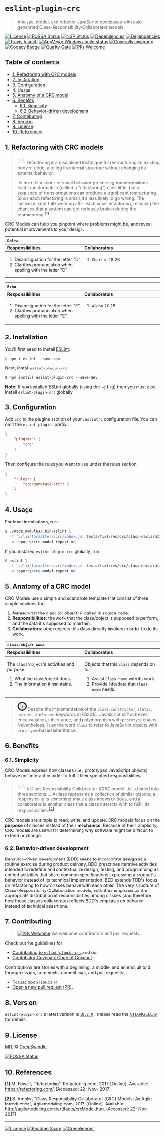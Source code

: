 # `eslint-plugin-crc`

> Analyze, model, and refactor JavaScript codebases with auto-generated Class-Responsibility-Collaborator models.

[![License][license-image]][license-url]
[![FOSSA Status][fossa-image]][fossa-url]
[![NSP Status][nsp-image]][nsp-url]
[![Dependencies][daviddm-image]][daviddm-url]
[![Dependencies][daviddm-dev-image]][daviddm-dev-url]<br>
[![Travis branch][travis-image]][travis-url]
[![AppVeyor Windows build status][appveyor-image]][appveyor-url]
[![Coveralls coverage][coveralls-image]][coveralls-url]
[![Codacy Badge][codacy-image]][codacy-url]
[![Quality Gate][sonar-quality-gate-image]][sonar-quality-gate-url]
[![PRs Welcome][makeapullrequest-image]][makeapullrequest-url]

## Table of contents

<!-- ⛔️ AUTO-GENERATED-CONTENT:START (TOC:excludeText=Table of contents) -->
- [1. Refactoring with CRC models](#1-refactoring-with-crc-models)
- [2. Installation](#2-installation)
- [3. Configuration](#3-configuration)
- [4. Usage](#4-usage)
- [5. Anatomy of a CRC model](#5-anatomy-of-a-crc-model)
- [6. Benefits](#6-benefits)
  * [6.1. Simplicity](#61-simplicity)
  * [6.2. Behavior-driven development](#62-behavior-driven-development)
- [7. Contributing](#7-contributing)
- [8. Version](#8-version)
- [9. License](#9-license)
- [10. References](#10-references)
<!-- ⛔️ AUTO-GENERATED-CONTENT:START (TOC:excludeText=Table of contents) -->
<!-- ⛔️ AUTO-GENERATED-CONTENT:END -->


## 1. Refactoring with CRC models

> ![Citation][icon-quote-left-image] Refactoring is a disciplined technique for restructuring an existing body of code, altering its internal structure without changing its external behavior.
>
>  Its heart is a series of small behavior preserving transformations. Each transformation (called a “refactoring”) does little, but a sequence of transformations can produce a significant restructuring. Since each refactoring is small, it’s less likely to go wrong. The system is kept fully working after each small refactoring, reducing the chances that a system can get seriously broken during the restructuring.<sup><a href="#ref-refactoring-definition">[1]</a></sup>

CRC Models can help you pinpoint where problems might be, and reveal potential improvements to your design.

<table width="100%">
  <thead>
    <tr valign="top" align="left">
      <th colspan="2"><code>Delta</code></th>
    </tr>
    <tr valign="top" align="left">
      <th>Responsibilities</th>
      <th>Collaborators</th>
    </tr>
  </thead>
  <tbody>
    <tr valign="top" align="left">
      <td width="50%">
        <ol>
            <li>Disambiguation for the letter &quot;D&quot;</li>
            <li>Clarifies pronunciation when spelling with the letter &quot;D&quot;</li></ol>
      </td>
      <td width="50%">
        <ol>
            <li><code>Charlie</code>
              <a style="font-size:small">18:26</a>
            </li></ol>
      </td>
    </tr>
  </tbody>
</table>


<table width="100%">
  <thead>
    <tr valign="top" align="left">
      <th colspan="2"><code>Echo</code></th>
    </tr>
    <tr valign="top" align="left">
      <th>Responsibilities</th>
      <th>Collaborators</th>
    </tr>
  </thead>
  <tbody>
    <tr valign="top" align="left">
      <td width="50%">
        <ol>
            <li>Disambiguation for the letter &quot;E&quot;</li>
            <li>Clarifies pronunciation when spelling with the letter &quot;E&quot;</li></ol>
      </td>
      <td width="50%">
        <ol>
            <li><code>Alpha</code>
              <a style="font-size:small">20:25</a>
            </li></ol>
      </td>
    </tr>
  </tbody>
</table>


## 2. Installation

You'll first need to install [ESLint](http://eslint.org):

```
$ npm i eslint --save-dev
```

Next, install `eslint-plugin-crc`:

```
$ npm install eslint-plugin-crc --save-dev
```

**Note:** If you installed ESLint globally (using the `-g` flag) then you must also install `eslint-plugin-crc` globally.

## 3. Configuration

Add `crc` to the plugins section of your `.eslintrc` configuration file. You can omit the `eslint-plugin-` prefix:

```json
{
    "plugins": [
        "crc"
    ]
}
```

Then configure the rules you want to use under the rules section.

```json
{
    "rules": {
        "crc/generate-crc": 2
    }
}
```

## 4. Usage

For local installations, run:

```bash
$ ./node_modules/.bin/eslint \
  -f './lib/formatters/crc/index.js' tests/fixtures/crc/class-declaration/*.js \
  -o reports/crc-model-report.md
```

If you installed `eslint-plugin-crc` globally, run:

```bash
$ eslint \
  -f './lib/formatters/crc/index.js' tests/fixtures/crc/class-declaration/*.js \
  -o reports/crc-model-report.md
```

## 5. Anatomy of a CRC model

CRC Models use a simple and scannable template that consist of three simple sections for:

1. **Name**: what the class (or object) is called in source code.
2. **Responsibilities**: the work that the class/object is supposed to perform, and the data it's supposed to maintain.
3. **Collaborators**: other objects this class directly invokes in order to do its work.

<table width="100%">
  <thead>
    <tr valign="top" align="left">
      <th colspan="2"><code>Class/Object name</code></th>
    </tr>
    <tr valign="top" align="left">
      <th>Responsibilities</th>
      <th>Collaborators</th>
    </tr>
  </thead>
  <tbody>
    <tr valign="top" align="left">
      <td width="50%">
      <p>The <code>class/object</code>'s activities and purpose:
        <ol>
          <li>What the class/object does.
          <li>The information it maintains.
        </ol></p>
      </td>
      <td width="50%">
      <p>Objects that this <code>class</code> depends on to:
        <ol>
          <li>Assist <code>Class name</code> with its work.
          <li>Provide info/data that <code>Class name</code> needs.
        </ol></p>
      </td>
    </tr>
  </tbody>
</table>

> ![Use of terms][icon-info-image] Despite the implementation of the `class`, `constructor`, `static`, `extends`, and `super` keywords in ES2015, JavaScript _still_ achieves encapsulation, inheritance, and polymorphism with `prototype` chains. Nevertheless, I use the word `class` to refer to JavaScript objects with `prototype`-based inheritance.


## 6. Benefits

### 6.1. Simplicity

CRC Models express how classes (i.e., prototyped JavaScript objects) behave and interact in order to fulfill their specified responsibilities.

> ![Citation][icon-quote-left-image] A Class Responsibility Collaborator (CRC) model...is...divided into three sections.... A class represents a collection of similar objects, a responsibility is something that a class knows or does, and a collaborator is another class that a class interacts with to fulfill its responsibilities.<sup><a href="#ref-crc-definition">[2]</a></sup>

CRC models are simple to read, write, and update. CRC models focus on the **purpose** of classes instead of their **mechanics**. Because of their simplicity, CRC models are useful for determining why software might be difficult to extend or change.

### 6.2. Behavior-driven development

Behavior-driven development (BDD) seeks to incorporate **_design_** as a routine exercise during product delivery. BDD prescribes iterative activities intended to redefine and contextualize design, testing, and programming as unified activities that share common specifications expressing a product's behavior instead of its technical implementation. BDD extends TDD's focus on refactoring to how classes behave with each other. The very structure of Class-Responsibility-Collaboration models, with their emphasis on the appropriate distribution of responsibilities among classes (and therefore how those classes collaborate) reflects BDD's emphasis on behavior instead of technical assertions.

## 7. Contributing
> [![PRs Welcome][makeapullrequest-image]][makeapullrequest-url] We welcome contributors and pull requests.

Check out the guidelines for

- [Contributing to `eslint-plugin-crc`](https://github.com/gregswindle/eslint-plugin-crc/blob/master/.github/CONTRIBUTING.md) and our
- [Contributor Covenant Code of Conduct][code-of-conduct-url].

Contributions are stories with a beginning, a middle, and an end, all told through issues, comments, commit logs, and pull requests.

- [Peruse open issues][issues-url] or
- [Open a new pull request (PR)][pr-url].

## 8. Version

`eslint-plugin-crc`'s latest version is <!-- semver --> [`v0.2.0`][changelog-url] <!-- semverend --> . Please read the [CHANGELOG][changelog-url] for details.

## 9. License

[MIT][license-url] © [Greg Swindle][author-url]

[![FOSSA Status](https://app.fossa.io/api/projects/git%2Bhttps%3A%2F%2Fgithub.com%2Fgregswindle%2Feslint-plugin-crc.svg?type=large)](https://app.fossa.io/projects/git%2Bhttps%3A%2F%2Fgithub.com%2Fgregswindle%2Feslint-plugin-crc?ref=badge_large)

## 10. References

<a name="ref-refactoring-definition"></a>
**[1]** M. Fowler, "Refactoring", Refactoring.com, 2017. [Online]. Available: https://refactoring.com/. [Accessed: 22- Nov- 2017]

<a name="ref-crc-definition"></a>
**[2]** S. Ambler, "Class Responsibility Collaborator (CRC) Models: An Agile Introduction", Agilemodeling.com, 2017. [Online]. Available: http://agilemodeling.com/artifacts/crcModel.htm. [Accessed: 22- Nov- 2017]

---

[![License][license-image]][license-url] [![Readme Score][readme-score-img]][readme-score-url] [![Greenkeeper][greenkeeper-img]][greenkeeper-url]

[api-docs-url]: https://github.com/gregswindle/eslint-plugin-crc/docs/API.md
[apigee-edge-js-url]: http://docs.apigee.com/api-services/reference/javascript-object-model
[appveyor-image]: https://img.shields.io/appveyor/ci/gregswindle/eslint-plugin-crc.svg?style=flat-square&logo=appveyor
[appveyor-url]: https://ci.appveyor.com/project/gregswindle/eslint-plugin-crc
[author-url]: https://github.com/gregswindle
[changelog-url]: https://github.com/gregswindle/eslint-plugin-crc/blob/master/CHANGELOG.md
[codacy-coverage-image]: https://api.codacy.com/project/badge/Coverage/fa4ade3f68a04b9cad26165a59ceb88e
[codacy-coverage-url]: https://www.codacy.com/app/greg_7/eslint-plugin-crc?utm_source=github.com&utm_medium=referral&utm_content=gregswindle/eslint-plugin-crc&utm_campaign=Badge_Coverage
[codacy-image]: https://img.shields.io/codacy/grade/685cb41fec6746038e6deaa1bfddb71a.svg?style=flat-square
[codacy-url]: https://www.codacy.com/app/greg_7/eslint-plugin-crc?utm_source=github.com&amp;utm_medium=referral&amp;utm_content=gregswindle/eslint-plugin-crc&amp;utm_campaign=Badge_Grade
[code-of-conduct-url]: https://github.com/gregswindle/eslint-plugin-crc/blob/master/.github/CODE_OF_CONDUCT.md
[complexity-report-url]: https://github.com/escomplex/complexity-report
[coveralls-image]: https://img.shields.io/coveralls/github/gregswindle/eslint-plugin-crc.svg?style=flat-square
[coveralls-url]: https://coveralls.io/github/gregswindle/eslint-plugin-crc?branch=master
[daviddm-dev-image]: https://david-dm.org/gregswindle/eslint-plugin-crc/dev-status.svg?style=flat-square
[daviddm-dev-url]: https://david-dm.org/gregswindle/eslint-plugin-crc?type=dev
[daviddm-image]: https://david-dm.org/gregswindle/eslint-plugin-crc.svg?theme=shields.io&style=flat-square
[daviddm-url]: https://david-dm.org/gregswindle/eslint-plugin-crc
[editorconfig-url]: http://editorconfig.org/
[eslint-github-url]: https://github.com/eslint/eslint
[fossa-image]: https://app.fossa.io/api/projects/git%2Bgithub.com%2Fgregswindle%2Feslint-plugin-crc.svg?type=shield&style=flat-square
[fossa-url]: https://app.fossa.io/projects/git%2Bgithub.com%2Fgregswindle%2Feslint-plugin-crc?ref=badge_shield
[greenkeeper-img]: https://badges.greenkeeper.io/gregswindle/eslint-plugin-crc.svg?style=flat-square
[greenkeeper-url]: https://greenkeeper.io/
[issues-url]: https://github.com/gregswindle/eslint-plugin-crc/issues
[icon-info-image]: docs/img/icons8/icon-info-30.png
[icon-quote-left-image]: docs/img/icons8/icon-quote-left-25.png
[jsdoc2md-url]: https://github.com/jsdoc2md/jsdoc-to-markdown
[license-image]: https://img.shields.io/badge/license-MIT-blue.svg?style=flat-square
[license-url]: https://github.com/gregswindle/eslint-plugin-crc/blob/master/LICENSE
[lint-def-url]: https://en.wikipedia.org/wiki/Lint_(software)
[makeapullrequest-image]: https://img.shields.io/badge/PRs-welcome-brightgreen.svg?style=flat-square
[makeapullrequest-url]: http://makeapullrequest.com
[npm-image]: https://badge.fury.io/js/eslint-plugin-crc.svg
[npm-url]: https://npmjs.org/package/eslint-plugin-crc
[nsp-image]: https://nodesecurity.io/orgs/gregswindle/projects/da7e6d96-620d-4acb-8559-85c06c66921a/badge?style=flat-square
[nsp-url]: https://nodesecurity.io/orgs/gregswindle/projects/da7e6d96-620d-4acb-8559-85c06c66921a
[pr-url]: https://github.com/gregswindle/eslint-plugin-crc/pulls
[readme-score-img]: http://readme-score-api.herokuapp.com/score.svg?url=https://github.com/gregswindle/eslint-plugin-crc
[readme-score-url]: http://clayallsopp.github.io/readme-score?url=https://github.com/gregswindle/eslint-plugin-crc
[scoreme-url]: http://clayallsopp.github.io/readme-score/
[sonar-cognitive-img]: http://sonarcloud.io/api/badges/measure?key=gregswindle-eslint-plugin-crc&metric=cognitive_complexity
[sonar-cognitive-url]: https://sonarcloud.io/component_measures/metric/cognitive_complexity/list?id=gregswindle-eslint-plugin-crc
[sonar-complexity-img]: http://sonarcloud.io/api/badges/measure?key=gregswindle-eslint-plugin-crc&metric=function_complexity
[sonar-complexity-url]: https://sonarcloud.io/component_measures/domain/Complexity?id=gregswindle-eslint-plugin-crc
[sonar-coverage-img]: http://sonarcloud.io/api/badges/measure?key=gregswindle-eslint-plugin-crc&metric=coverage
[sonar-coverage-url]: https://sonarcloud.io/component_measures/domain/Coverage?id=gregswindle-eslint-plugin-crc
[sonar-quality-gate-image]: https://sonarcloud.io/api/badges/gate?key=gregswindle-eslint-plugin-crc
[sonar-quality-gate-url]: https://sonarcloud.io/dashboard/index/gregswindle-eslint-plugin-crc
[sonar-tech-debt-img]: https://sonarcloud.io/api/badges/measure?key=gregswindle-eslint-plugin-crc&metric=sqale_debt_ratio
[sonar-tech-debt-url]: https://sonarcloud.io/component_measures/metric/sqale_index/list?id=gregswindle-eslint-plugin-crc
[travis-image]: https://img.shields.io/travis/gregswindle/eslint-plugin-crc/master.svg?style=flat-square
[travis-url]: https://travis-ci.org/gregswindle/eslint-plugin-crc
